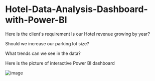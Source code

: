 # Hotel-Data-Analysis-Dashboard-with-Power-BI

Here is the client's requirement
Is our Hotel revenue growing by year? 

Should we increase our parking lot size?

What trends can we see in the data?

Here is the picture of interactive Power BI dashboard

![image](https://github.com/rajvimevada/Hotel-Data-Analysis-Dashboard-with-Power-BI/assets/110738846/6f3414bf-eefd-4e1d-855f-a4cef517d0e9)


